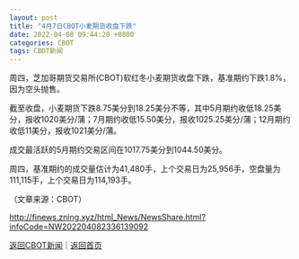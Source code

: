 ```yaml
---
layout: post
title: "4月7日CBOT小麦期货收盘下跌"
date: 2022-04-08 09:44:20 +0800
categories: CBOT
tags: CBOT新闻
---
```

<p>周四，芝加哥期货交易所(CBOT)软红冬小麦期货收盘下跌，基准期约下跌1.8%，因为空头抛售。</p>
 <p>截至收盘，小麦期货下跌8.75美分到18.25美分不等，其中5月期约收低18.25美分，报收1020美分/蒲；7月期约收低15.50美分，报收1025.25美分/蒲；12月期约收低11美分，报收1021美分/蒲。</p>
 <p>成交最活跃的5月期约交易区间在1017.75美分到1044.50美分。</p>
 <p>周四，基准期约的成交量估计为41,480手，上个交易日为25,956手，空盘量为111,115手，上个交易日为114,193手。 </p><p class="em_media">（文章来源：CBOT）</p>

<http://finews.zning.xyz/html_News/NewsShare.html?infoCode=NW202204082336139092>

[返回CBOT新闻](//finews.withounder.com/category/CBOT.html)｜[返回首页](//finews.withounder.com/)
